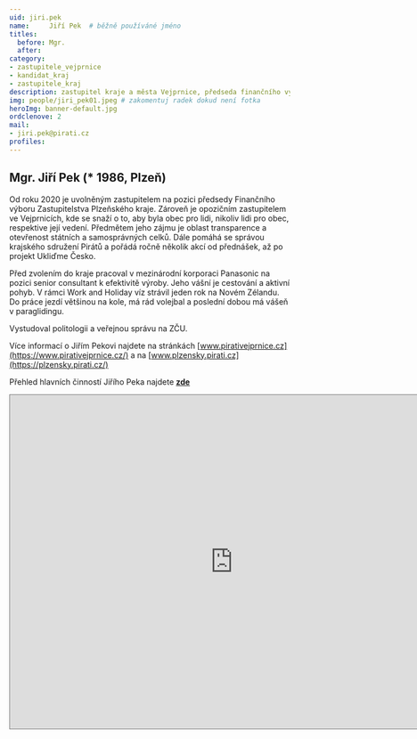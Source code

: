 ```yaml
---
uid: jiri.pek
name:     Jiří Pek 	# běžně používáné jméno
titles:
  before: Mgr.
  after:
category:
- zastupitele_vejprnice
- kandidat_kraj
- zastupitele_kraj
description: zastupitel kraje a města Vejprnice, předseda finančního výboru na kraji, 3. místopředseda krajského sdružení Plzeňský kraj
img: people/jiri_pek01.jpeg # zakomentuj radek dokud není fotka
heroImg: banner-default.jpg
ordclenove: 2
mail:
- jiri.pek@pirati.cz
profiles:
---
```


## Mgr. Jiří Pek (* 1986, Plzeň)


Od roku 2020 je uvolněným zastupitelem na pozici předsedy Finančního výboru Zastupitelstva  Plzeňského kraje. Zároveň je opozičním zastupitelem ve Vejprnicích, kde se snaží o to, aby byla obec pro lidi, nikoliv lidi pro obec, respektive její vedení. Předmětem jeho zájmu je oblast transparence a otevřenost státních a samosprávných celků. Dále pomáhá se správou krajského sdružení Pirátů a pořádá ročně několik akcí od přednášek, až po projekt Ukliďme Česko. 

Před zvolením do kraje pracoval v mezinárodní korporaci Panasonic na pozici senior consultant k efektivitě výroby. Jeho vášní je cestování a aktivní pohyb. V rámci Work and Holiday víz strávil jeden rok na Novém Zélandu. Do práce jezdí většinou na kole, má rád volejbal a poslední dobou má vášeň v paraglidingu.  

Vystudoval politologii a veřejnou správu na ZČU.

Více informací o Jiřím Pekovi najdete na stránkách [www.pirativejprnice.cz](https://www.pirativejprnice.cz/) a na [www.plzensky.pirati.cz](https://plzensky.pirati.cz/)

Přehled hlavních činností Jiřího Peka najdete [**zde**](https://docs.google.com/document/d/1l5AWzTJ3t8C58KsVLrTREIRESag0rm4r6VTcqEeVGlk/edit)


<iframe src="https://calendar.google.com/calendar/embed?height=600&amp;wkst=1&amp;bgcolor=%23ffffff&amp;ctz=Europe%2FPrague&amp;src=cGVrdmVqcHJuaWNlQGdtYWlsLmNvbQ&amp;src=MXJqYTJmYnBpZzU5ZXF0ZTVtNGhtZDkybTRAZ3JvdXAuY2FsZW5kYXIuZ29vZ2xlLmNvbQ&amp;src=aWo4Z2xtbXF2bG9mNzJzc2ZwOHRxcjRpMXNAZ3JvdXAuY2FsZW5kYXIuZ29vZ2xlLmNvbQ&amp;src=ZnN0YnJnamN0N2E3Y3ZraWRwcDA4Yml0NDhAZ3JvdXAuY2FsZW5kYXIuZ29vZ2xlLmNvbQ&amp;color=%23E4C441&amp;color=%23C0CA33&amp;color=%23F4511E&amp;color=%23009688" style="border:solid 1px #777" width="800" height="600" frameborder="0" scrolling="no"></iframe>




